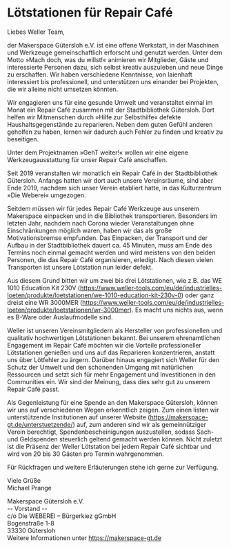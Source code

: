 # Lötstationen für Repair Café

Liebes Weller Team,

der Makerspace Gütersloh e.V. ist eine offene Werkstatt, in der Maschinen und Werkzeuge gemeinschaftlich erforscht und genutzt werden. Unter dem Motto »Mach doch, was du willst!« animieren wir Mitglieder, Gäste und interessierte Personen dazu, sich selbst kreativ auszuleben und neue Dinge zu erschaffen. Wir haben verschiedene Kenntnisse, von laienhaft interessiert bis professionell, und unterstützen uns einander bei Projekten, die wir alleine nicht umsetzen könnten.

Wir engagieren uns für eine gesunde Umwelt und veranstaltet einmal im Monat ein Repair Café zusammen mit der Stadtbibliothek Gütersloh. Dort helfen wir Mitmenschen durch »Hilfe zur Selbsthilfe« defekte Haushaltsgegenstände zu reparieren. Neben dem guten Gefühl anderen geholfen zu haben, lernen wir dadurch auch Fehler zu finden und kreativ zu beseitigen.

Unter dem Projektnamen »GehT weiter!« wollen wir eine eigene Werkzeugausstattung für unser Repair Café anschaffen.

Seit 2019 veranstalten wir monatlich ein Repair Café in der Stadtbibliothek Gütersloh. Anfangs hatten wir dort auch unsere Vereinsräume, sind aber Ende 2019, nachdem sich unser Verein etabliert hatte, in das Kulturzentrum »Die Weberei« umgezogen.

Seitdem müssen wir für jedes Repair Café Werkzeuge aus unserem Makerspace einpacken und in die Bibliothek transportieren. Besonders im letzten Jahr, nachdem nach Corona wieder Veranstaltungen ohne Einschränkungen möglich waren, haben wir das als große Motivationsbremse empfunden. Das Einpacken, der Transport und der Aufbau in der Stadtbibliothek dauert ca. 45 Minuten, muss am Ende des Termins noch einmal gemacht werden und wird meistens von den beiden Personen, die das Repair Café organisieren, erledigt. Nach diesen vielen Transporten ist unsere Lötstation nun leider defekt.

Aus diesem Grund bitten wir um zwei bis drei Lötstationen, wie z.B. das WE 1010 Education Kit 230V (<https://www.weller-tools.com/eu/de/industrielles-loeten/produkte/loetstationen/we-1010-education-kit-230v-0>) oder ganz dreist eine WR 3000MER (<https://www.weller-tools.com/eu/de/industrielles-loeten/produkte/loetstationen/wr-3000mer>). Es macht uns nichts aus, wenn es B-Ware oder Auslaufmodelle sind.

Weller ist unseren Vereinsmitgliedern als Hersteller von professionellen und qualitativ hochwertigen Lötstationen bekannt. Bei unserem ehrenamtlichen Engagement im Repair Café möchten wir die Vorteile professioneller Lötstationen genießen und uns auf das Reparieren konzentrieren, anstatt uns über Lötfehler zu ärgern.
Darüber hinaus engagiert sich Weller für den Schutz der Umwelt und den schonenden Umgang mit natürlichen Ressourcen und setzt sich für mehr Engagement und Investitionen in den Communities ein. Wir sind der Meinung, dass dies sehr gut zu unserem Repair Café passt.

Als Gegenleistung für eine Spende an den Makerspace Gütersloh, können wir uns auf verschiedenen Wegen erkenntlich zeigen.
Zum einen listen wir unterstützende Institutionen auf unserer Website (<https://makerspace-gt.de/unterstuetzende/>) auf, zum anderen sind wir als gemeinnütziger Verein berechtigt, Spendenbescheinigungen auszustellen, sodass Sach- und Geldspenden steuerlich geltend gemacht werden können.
Nicht zuletzt ist die Präsenz der Weller Lötstation bei jedem Repair Café sichtbar und wird von 20 bis 30  Gästen pro Termin wahrgenommen.

Für Rückfragen und weitere Erläuterungen stehe ich gerne zur Verfügung.

Viele Grüße \
Michael Prange

Makerspace Gütersloh e.V. \
-- Vorstand -- \
c/o Die WEBEREI – Bürgerkiez gGmbH \
Bogenstraße 1-8 \
33330 Gütersloh \
Weitere Informationen unter <https://makerspace-gt.de>
